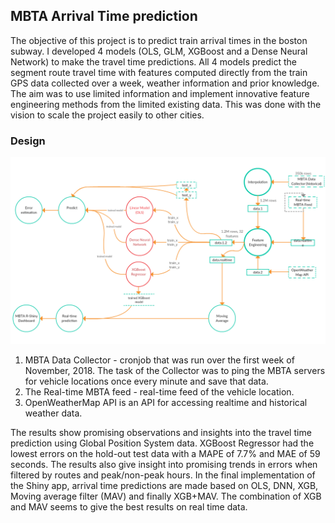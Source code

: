 ## MBTA Arrival Time prediction
The objective of this project is to predict train arrival times in the boston subway. I developed 4 models (OLS, GLM, XGBoost and a Dense Neural Network) to make the travel time predictions. All 4 models predict the segment route travel time with features computed directly from the train GPS data collected over a week, weather information and prior knowledge. The aim was to use limited information and implement innovative feature engineering methods from the limited existing data. This was done with the vision to scale the project easily to other cities.

### Design
![alt text](https://github.com/amalrkrishna/subway_time_prediction/blob/master/images/DataPipeline.png)
1. MBTA Data Collector - cronjob that was run over the first week of November, 2018. The task of the Collector was to ping the MBTA servers for vehicle locations once every minute and save that data. 
2. The Real-time MBTA feed -  real-time feed of the vehicle location.
3. OpenWeatherMap API is an API for accessing realtime and historical weather data.

The results show promising observations and insights into the travel time prediction using Global Position System data. XGBoost Regressor had the lowest errors on the hold-out test data with a MAPE of 7.7% and MAE of 59 seconds. The results also give insight into promising trends in errors when filtered by routes and peak/non-peak hours. In the final implementation of the Shiny app, arrival time predictions are made based on OLS, DNN, XGB, Moving average filter (MAV) and finally XGB+MAV. The combination of XGB and MAV seems to give the best results on real time data.
